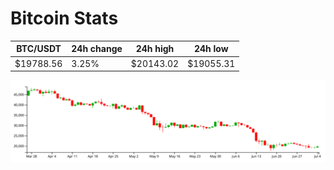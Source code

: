 # Bitcoin Stats

BTC/USDT|24h change|24h high|24h low|
|---|---|---|---|
|$19788.56|3.25%|$20143.02|$19055.31|

<img src="./chart.svg">
